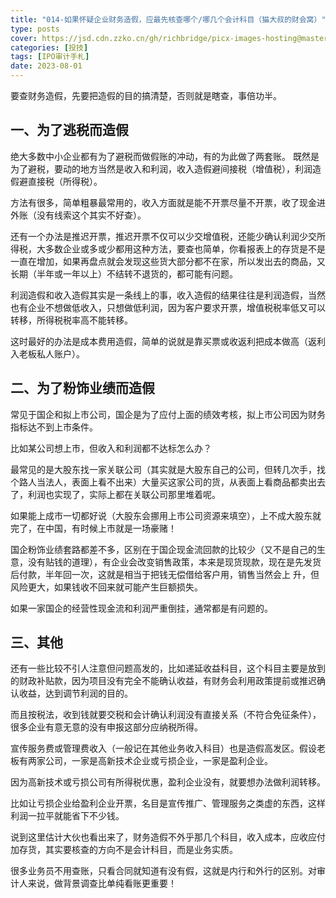```yaml
---
title: "014-如果怀疑企业财务造假，应最先核查哪个/哪几个会计科目（猫大叔的财会窝）"
type: posts
cover: https://jsd.cdn.zzko.cn/gh/richbridge/picx-images-hosting@master/thumbnail/audit.avif
categories: [投技]
tags: [IPO审计手札]
date: 2023-08-01
---
```

要查财务造假，先要把造假的目的搞清楚，否则就是瞎查，事倍功半。

## 一、为了逃税而造假

绝大多数中小企业都有为了避税而做假账的冲动，有的为此做了两套账。 既然是为了避税，要动的地方当然是收入和利润，收入造假避间接税（增值税），利润造假避直接税（所得税）。

方法有很多，简单粗暴最常用的，收入方面就是能不开票尽量不开票，收了现金进外账（没有线索这个其实不好查）。

还有一个办法是推迟开票，推迟开票不仅可以少交增值税，还能少确认利润少交所得税，大多数企业或多或少都用这种方法，要查也简单，你看报表上的存货是不是一直在增加，如果再盘点就会发现这些货大部分都不在家，所以发出去的商品，又长期（半年或一年以上）不结转不退货的，都可能有问题。

利润造假和收入造假其实是一条线上的事，收入造假的结果往往是利润造假，当然也有企业不想做低收入，只想做低利润，因为客户要求开票，增值税税率低又可以转移，所得税税率高不能转移。

这时最好的办法是成本费用造假，简单的说就是靠买票或收返利把成本做高（返利入老板私人账户）。

## 二、为了粉饰业绩而造假

常见于国企和拟上市公司，国企是为了应付上面的绩效考核，拟上市公司因为财务指标达不到上市条件。

比如某公司想上市，但收入和利润都不达标怎么办？

最常见的是大股东找一家关联公司（其实就是大股东自己的公司，但转几次手，找个路人当法人，表面上看不出来）大量买这家公司的货，从表面上看商品都卖出去了，利润也实现了，实际上都在关联公司那里堆着呢。

如果能上成市一切都好说（大股东会挪用上市公司资源来填空），上不成大股东就完了，在中国，有时候上市就是一场豪赌！

国企粉饰业绩套路都差不多，区别在于国企现金流回款的比较少（又不是自己的生意，没有贴钱的道理），有企业会改变销售政策，本来是现货现款，现在是先发货后付款，半年回一次，这就是相当于把钱无偿借给客户用，销售当然会上 升，但风险更大，如果钱收不回来就可能产生巨额损失。

如果一家国企的经营性现金流和利润严重倒挂，通常都是有问题的。

## 三、其他

还有一些比较不引人注意但问题高发的，比如递延收益科目，这个科目主要是放到的财政补贴款，因为项目没有完全不能确认收益，有财务会利用政策提前或推迟确认收益，达到调节利润的目的。

而且按税法，收到钱就要交税和会计确认利润没有直接关系（不符合免征条件），很多企业有意无意的没有申报这部分应纳税所得。

宣传服务费或管理费收入（一般记在其他业务收入科目）也是造假高发区。假设老板有两家公司，一家是高新技术企业或亏损企业，一家是盈利企业。

因为高新技术或亏损公司有所得税优惠，盈利企业没有，就要想办法做利润转移。

比如让亏损企业给盈利企业开票，名目是宣传推广、管理服务之类虚的东西，这样利润一拉平就能省下不少钱。

说到这里估计大伙也看出来了，财务造假不外乎那几个科目，收入成本，应收应付加存货，其实要核查的方向不是会计科目，而是业务实质。

很多业务员不用查账，只看合同就知道有没有假，这就是内行和外行的区别。对审计人来说，做背景调查比单纯看账更重要！